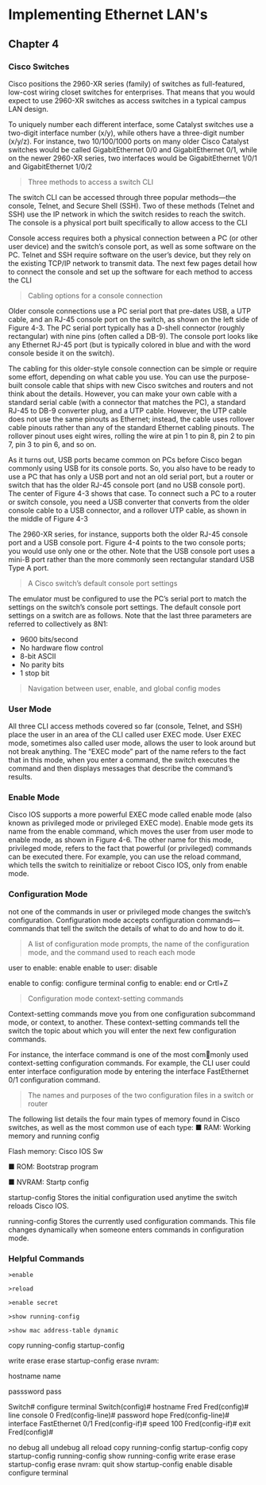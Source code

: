 # Implementing Ethernet LAN's

## Chapter 4

### Cisco Switches

Cisco positions the 2960-XR series (family) of switches 
as full-featured, low-cost wiring closet switches for enterprises. That means that you would 
expect to use 2960-XR switches as access switches in a typical campus LAN design. 

To uniquely number each different interface, some Catalyst switches use a two-digit 
interface number (x/y), while others have a three-digit number (x/y/z). For instance, two 
10/100/1000 ports on many older Cisco Catalyst switches would be called GigabitEthernet 
0/0 and GigabitEthernet 0/1, while on the newer 2960-XR series, two interfaces would be 
GigabitEthernet 1/0/1 and GigabitEthernet 1/0/2

>Three methods to access a switch CLI

The switch CLI can be accessed through three popular methods—the console, Telnet, and 
Secure Shell (SSH). Two of these methods (Telnet and SSH) use the IP network in which the 
switch resides to reach the switch. The console is a physical port built specifically to allow 
access to the CLI

Console access requires both a physical connection between a PC (or other user device) and 
the switch’s console port, as well as some software on the PC. Telnet and SSH require software on the user’s device, but they rely on the existing TCP/IP network to transmit data. The 
next few pages detail how to connect the console and set up the software for each method 
to access the CLI

>Cabling options for a console connection

Older console connections use a PC serial port that pre-dates USB, a UTP cable, and an 
RJ-45 console port on the switch, as shown on the left side of Figure 4-3. The PC serial port 
typically has a D-shell connector (roughly rectangular) with nine pins (often called a DB-9). 
The console port looks like any Ethernet RJ-45 port (but is typically colored in blue and 
with the word console beside it on the switch).

The cabling for this older-style console connection can be simple or require some effort, 
depending on what cable you use. You can use the purpose-built console cable that ships 
with new Cisco switches and routers and not think about the details. However, you can make your own cable with a standard serial cable (with a connector that matches the PC), a standard RJ-45 to DB-9 converter plug, and a UTP cable. However, the UTP cable does not use 
the same pinouts as Ethernet; instead, the cable uses rollover cable pinouts rather than any of 
the standard Ethernet cabling pinouts. The rollover pinout uses eight wires, rolling the wire at 
pin 1 to pin 8, pin 2 to pin 7, pin 3 to pin 6, and so on.

As it turns out, USB ports became common on PCs before Cisco began commonly using 
USB for its console ports. So, you also have to be ready to use a PC that has only a USB port 
and not an old serial port, but a router or switch that has the older RJ-45 console port (and 
no USB console port). The center of Figure 4-3 shows that case. To connect such a PC to 
a router or switch console, you need a USB converter that converts from the older console 
cable to a USB connector, and a rollover UTP cable, as shown in the middle of Figure 4-3

The 2960-XR series, for instance, supports both the older RJ-45 console port and a USB 
console port. Figure 4-4 points to the two console ports; you would use only one or the 
other. Note that the USB console port uses a mini-B port rather than the more commonly 
seen rectangular standard USB Type A port.

>A Cisco switch’s default console port settings

The emulator must be configured to use the PC’s serial port to match the settings on the 
switch’s console port settings. The default console port settings on a switch are as follows. 
Note that the last three parameters are referred to collectively as 8N1:
- 9600 bits/second
- No hardware flow control
- 8-bit ASCII
- No parity bits
- 1 stop bit

>Navigation between user, enable, and global config modes

### User Mode

All three CLI access methods covered so far (console, Telnet, and SSH) place the user in 
an area of the CLI called user EXEC mode. User EXEC mode, sometimes also called user 
mode, allows the user to look around but not break anything. The “EXEC mode” part of the 
name refers to the fact that in this mode, when you enter a command, the switch executes 
the command and then displays messages that describe the command’s results.

### Enable Mode

Cisco IOS supports a more powerful EXEC mode called enable mode (also known as privileged mode or privileged EXEC mode). Enable mode gets its name from the enable command, which moves the user from user mode to enable mode, as shown in Figure 4-6. The 
other name for this mode, privileged mode, refers to the fact that powerful (or privileged) 
commands can be executed there. For example, you can use the reload command, which 
tells the switch to reinitialize or reboot Cisco IOS, only from enable mode.

### Configuration Mode

not one of the commands in user or 
privileged mode changes the switch’s configuration. Configuration mode accepts configuration commands—commands that tell the switch the details of what to do and how to do 
it.

>A list of configuration mode prompts, the name of the configuration mode, and the command used to reach each mode


user to enable: enable
enable to user: disable

enable to config: configure terminal
config to enable: end or Crtl+Z






>Configuration mode context-setting commands

Context-setting commands move you from one configuration subcommand mode, or context, to another. These context-setting commands tell the switch the 
topic about which you will enter the next few configuration commands.

For instance, the interface command is one of the most commonly used context-setting configuration commands. For example, the CLI user could enter 
interface configuration mode by entering the interface FastEthernet 0/1 configuration command.
>The names and purposes of the two configuration files in a switch or router

The following list details the four main types of memory found in Cisco switches, as well as 
the most common use of each type:
■ RAM: Working memory and running config

Flash memory: Cisco IOS Sw


■ ROM: Bootstrap program


■ NVRAM: Startp config


startup-config Stores the initial configuration used anytime the 
switch reloads Cisco IOS.

running-config Stores the currently used configuration commands. 
This file changes dynamically when someone enters 
commands in configuration mode.


### Helpful Commands

`>enable`

`>reload`

`>enable secret`

`>show running-config`

`>show mac address-table dynamic`

copy running-config startup-config

write erase
erase startup-config
erase nvram:


hostname name

passsword pass



Switch# configure terminal
Switch(config)# hostname Fred
Fred(config)# line console 0
Fred(config-line)# password hope
Fred(config-line)# interface FastEthernet 0/1
Fred(config-if)# speed 100
Fred(config-if)# exit
Fred(config)#


no debug all
undebug all
reload
copy running-config
startup-config
copy startup-config
running-config
show running-config
write erase
erase startup-config
erase nvram:
quit
show startup-config
enable
disable
configure terminal